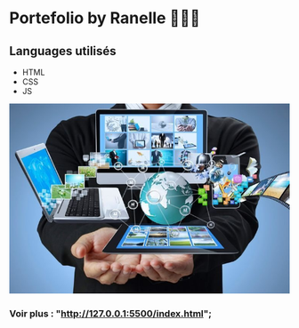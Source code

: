 # Portefolio by Ranelle 🙊​🙉​🙈​

## Languages utilisés



* HTML
* CSS
* JS




![alt text](Word.jpg)



###  Voir plus :   "http://127.0.0.1:5500/index.html";



